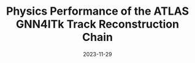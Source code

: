 ---
title: "Physics Performance of the ATLAS GNN4ITk Track Reconstruction Chain"
date: 2023-11-29
venue: ATL-SOFT-PROC-2023-047
link: https://arxiv.org/abs/N/A
inspire_id: N/A
authors: Burleson, Jared Dynes, Caillou, Sylvain, Calafiura, Paolo,  et al.
bibtex: '\n@techreport{Burleson:2882507,\n      author        = "Burleson, Jared Dynes and Caillou, Sylvain and Calafiura,\n                       Paolo and Chan, Jay and Collard, Christophe and Ju,\n                       Xiangyang and Murnane, Daniel Thomas and Neubauer, Mark and\n                       Pham, Minh Tuan and Rougier, Charline and Stark, Jan and\n                       Torres, Heberth and Vallier, Alexis",\n      collaboration = "ATLAS",\n      title         = "{Physics Performance of the ATLAS GNN4ITk Track\n                       Reconstruction Chain}",\n      institution   = "CERN",\n      reportNumber  = "ATL-SOFT-PROC-2023-047",\n      address       = "Geneva",\n      year          = "2023",\n      url           = "https://cds.cern.ch/record/2882507",\n}\n'
---